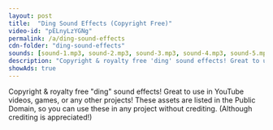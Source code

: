```yaml
---
layout: post
title:  "Ding Sound Effects (Copyright Free)"
video-id: "pELnyLzYGNg"
permalink: /a/ding-sound-effects
cdn-folder: "ding-sound-effects"
sounds: [sound-1.mp3, sound-2.mp3, sound-3.mp3, sound-4.mp3, sound-5.mp3, sound-6.mp3, sound-7.mp3, sound-8.mp3, sound-9.mp3, sound-10.mp3]
description: "Copyright & royalty free 'ding' sound effects! Great to use in YouTube videos, games, or any other projects! These assets are listed in the Public Domain, so you can use these in any project without crediting. (Although crediting is appreciated!)"
showAds: true
---
```


Copyright & royalty free "ding" sound effects! Great to use in YouTube videos, games, or any other projects! These assets are listed in the Public Domain, so you can use these in any project without crediting. (Although crediting is appreciated!)
